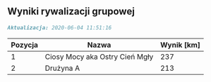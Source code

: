 ## Wyniki rywalizacji grupowej

```markdown
Aktualizacja: 2020-06-04 11:51:16
```

Pozycja | Nazwa | Wynik [km] |
------------ | -------------  | -------------
 1 |Ciosy Mocy aka Ostry Cień Mgły | 237 
 2 |Drużyna A | 213